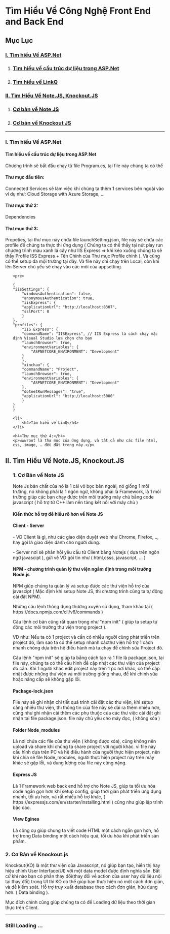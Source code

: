 <h1>Tìm Hiểu Về Công Nghệ Front End and Back End</h1>
<h2>Mục Lục</h2>
<h3><a href="#Section1">I. Tìm hiểu Về ASP.Net
    </a></h3>
<ol>
    <li>
        <h3><a href="#Section2">Tìm hiểu về cấu trúc dự liệu trong ASP.Net
            </a></h3>
    </li>
    <li>
        <h3><a href="#Section3">Tìm hiểu về LinkQ
            </a></h3>
    </li>
</ol>
<h3><a href="#Section2">II. Tìm Hiểu Về Note.JS, Knockout.JS
    </a></h3>
<ol>
    <li>
        <h3><a href="#Section2">Cơ bản về Note JS</a></h3>
    </li>
    <li>
        <h3><a href="#Section3">Cơ bản về Knockout JS
            </a></h3>
    </li>
</ol>
<hr>
</hr>
<h3>I. Tìm hiểu Về ASP.Net</h3>

<h4>Tìm hiểu về cấu trúc dự liệu trong ASP.Net</h4>
<div id="user-content-section1" dir="auto">
    Chương trình sẽ bắt đầu chạy từ file Program.cs, tại file này chúng ta có thể
</div>
<h4>Thư mục đầu tiên:</h4>
<p> Connected Services sẽ làm việc khi chúng ta thêm 1 services bên ngoài vào ví dụ như: Cloud Storage with Azure
    Storage, …
</p>
<h4>Thư mục thứ 2:</h4>
<p>
    Dependencies
</p>
<h4>Thư mục thứ 3:</h4>
<p>
    Propeties, tại thư mục này chứa file launchSetting.json, file này sẽ chứa các profile để chúng ta thực thi ứng
    dụng ( Chúng ta có thể thấy tại nút play run chương trình màu xanh lá cây như IIS Express => khi kéo xuống chúng
    ta sẽ thấy Profile ISS Express + Tên Chính của Thư mục Profile chính ). Và cũng có thể setup đa mội trường tại
    đây. Và file này chỉ chạy trên Local, còn khi lên Server chủ yếu sẽ chạy vào các môi của appsetting.
</p>

<ol>

    <pre>

    {
    "iisSettings": {
        "windowsAuthentication": false,
        "anonymousAuthentication": true,
        "iisExpress": {
        "applicationUrl": "http://localhost:8307",
        "sslPort": 0
        }
    },
    "profiles": {
        "IIS Express": {
        "commandName": "IISExpress", // IIS Express là cách chạy mặc định Visual Studio lựa chọn cho bạn
        "launchBrowser": true,
        "environmentVariables": {
            "ASPNETCORE_ENVIRONMENT": "Development"
        }
        },
        "xinchao": {
        "commandName": "Project",
        "launchBrowser": true,
        "environmentVariables": {
            "ASPNETCORE_ENVIRONMENT": "Development"
        },
        "dotnetRunMessages": "true",
        "applicationUrl": "http://localhost:5000"
        }
    }
    }   

</pre>

    <li>
        <h4>Tìm hiểu về LinQ</h4>
    </li>

    <h4>Thư mục thứ 4:</h4>
    <p>wwwroot là thư mục của ứng dụng, và tất cả như các file html, css, image, … đều đặt trong này.</p>

</ol>



<h2>II. Tìm Hiểu Về Note.JS, Knockout.JS</h2>
<ol>
    <h3>1. Cơ Bản về Note JS</h3>
    Note Js bản chất của nó là 1 cái vỏ bọc bên ngoài, nó giống 1 môi trường, nó không phải là 1 ngôn ngữ, không
    phải là
    Framework, là 1 môi trường giúp các bạn chạy được trên môi trường máy chủ bằng code javascript ( hỗ trợ từ C++
    làm
    nền tảng kết nối với máy chủ )
    <h4>Kiến thức hỗ trợ để hiểu rõ hơn về Note JS</h4>
    <h4>Client - Server</h4>
    <p>
        - VD Client là gì, như các giao diện duyệt web như Chrome, Firefox, .., hay gọi là giao diện dành cho
        người dùng.
    </p>
    <p>
        - Server nơi sẽ phản hồi yêu cầu từ Client bằng Notejs ( dựa trên ngôn ngữ javascipt ), gửi về VD gói tin
        như (
        html,csss, javascript, … )
    </p>
    <h4>NPM - chương trình quản lý thư viện ngầm định trong môi trường Node.js</h4>
    <p>
        NPM giúp chúng ta quản lý và setup được các thư viện hỗ trợ của javascipt ( Mặc định khi setup Note JS, thì
        chương trình
        cũng ta tự động cài đặt NPM).
    </p>
    <p>
        Những câu lệnh thông dụng thường xuyên sử dụng, tham khảo tại ( https://docs.npmjs.com/cli/v6/commands )
    </p>
    <p>
        Câu lệnh cơ bản cũng rất quan trọng như "npm init" ( giúp ta setup tự động các môi trường thư viện trong
        project ).
    </p>
    <p>
        VD như: Nếu ta có 1 project và cần có nhiều người cùng phát triển trên project đó, làm sao ta có thể setup
        nhanh cácthư viện hỗ trợ 1 cách nhanh chóng dựa trên hệ điều hành mà ta chạy để chỉnh sửa Project đó.
    </p>
    <p>
        Câu lệnh "npm
        init" sẽ giúp ta bằng
        cách tạo ra 1 file là package.json, tại file này, chúng ta có thể cấu hình để cập nhật các thư viện của
        project đó cần.
        Khi 1 người khác edit project này trên 1 pc nơi khác, có thể cập nhật được những thư viện và môi trường
        giống
        nhau,
        để khi chỉnh sửa hoặc nâng cấp sẽ không gặp lỗi.
    </p>
    <h4>Package-lock.json</h4>
    <p>
        File này sẽ ghi nhận chi tiết quá trình cài đặt các thư viện, khi setup càng nhiều thư viện, thì thông tin
        của file này
        sẽ dài ra thêm nhiều hơn, cũng như ghi nhận cài thêm các phụ thuộc của các thư việc cài đặt ghi nhận tại
        file package.json.
        file này chủ yếu cho máy đọc, ( không xóa )
    </p>
    <h4>Folder Node_modules</h4>
    <p>
        Là nơi chứa các file của thư viện ( không được xóa), cũng không nên upload và share khi chúng ta share
        project với người khác.
        vì file này cấu hình dựa trên PC và hệ điều hành của người thực hiện project, nên khi chia sẽ file
        Node_modules,
        người thực hiện project này
        trên máy khác sẽ gặp lỗi, và dung lượng của file này cũng nặng.
    </p>
    <h4>Express JS</h4>
    <p>
        Là 1 Framework web back end hỗ trợ cho Note JS, giúp ta tối ưu hóa code ngắn gọn hơn khi setup config, giúp
        thời gian phát triển ứng dụng nhanh, tối ưu hơn, và rất nhiều hỗ trợ khác,
        ( https://expressjs.com/en/starter/installing.html ) cũng như giúp lập trình bậc cao.
    </p>
    <h4>View Egines</h4>
    <p>
        Là công cụ giúp chung ta viết code HTML một cách ngắn gọn hơn, hỗ trợ trong Data binding một cách hiệu quả,
        tối ưu hóa khi phát triển sản phẩm.
    </p>
</ol>
<h3>2. Cơ Bản về Knockout.js</h3>
<p>
    Knockout(KO) là một thư viện của Javascript, nó giúp bạn tạo, hiển thị hay hiệu chỉnh User Interface(UI) với một
    data model được định nghĩa sẵn. Bất cứ khi nào bạn có phần thay đổi(thay đổi về action của user hay dữ liệu nội
    tại
    thay đổi) trong UI thì KO có thể giúp bạn thực hiện nó một cách đơn giản, và dễ kiểm soát. Hỗ trợ truy xuất
    database
    theo cách đơn giản, hữu dụng hơn. ( Data binding ).
</p>
<p>
    Mục đích chính cũng giúp chúng ta có để Loading dữ liệu theo thời gian thực trên Client.
</p>
<hr>
</hr>
<h3>Still Loading ...</h3>
